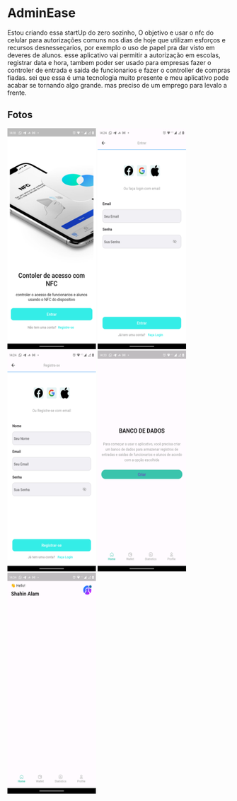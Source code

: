 # AdminEase
 Estou criando essa startUp do zero sozinho, O objetivo e usar o nfc do celular para autorizações comuns nos dias de hoje que utilizam esforços e recursos desnesseçarios, por exemplo o uso de papel pra dar visto em deveres de alunos. esse aplicativo vai permitir a autorização em escolas, registrar data e hora, tambem poder ser usado para empresas fazer o controler de entrada e saida de funcionarios e fazer o controller de compras fiadas. sei que essa é uma tecnologia muito presente e meu aplicativo pode acabar se tornando algo grande. mas preciso de um emprego para levalo a frente.

## Fotos
<img src="/assets/um.png" width="200" height="500">
<img src="/assets/dois.png" width="200" height="500">
<img src="/assets/tres.png" width="200" height="500">
<img src="/assets/quatro.png" width="200" height="500">
<img src="/assets/cinco.png" width="200" height="500">
